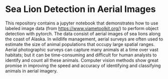 # Sea Lion Detection in Aerial Images

This repository contains a jupyter notebook that demonstrates how to  use labeled image data (from https://www.viametoolkit.org/) to perform object detection with pytorch. The data consist of aerial images of sea lions along the coast of Alaska. In wildlife management, aerial surveys are often used to estimate the size of animal populations that occupy large spatial ranges. Aerial photographic surveys can capture many animals at a time over vast habitats; but it can be time-consuming and difficult for human analysts to identify and count all these animals. Computer vision methods show great promise in improving the speed and accuracy of identifying and classifying animals in aerial imagery.
